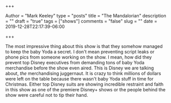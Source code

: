 +++

Author = "Mark Keeley"
type = "posts"
title = "The Mandalorian"
description = ""
draft = "true"
tags = ["shows"]
comments = "false"
slug = ""
date = 2019-12-28T22:17:39-06:00

+++

The most impressive thing about this show is that they somehow managed to keep the baby Yoda a secret. I don't mean preventing script leaks or phone pics from someone working on the show. I mean, how did they prevent top Disney executives from demanding tons of baby Yoda merchandise before the show even aired. This is Disney we are talking about, *the* merchandising juggernaut. It is crazy to think millions of dollars were left on the table because there wasn't baby Yoda stuff in time for Christmas. Either top Disney suits are showing incredible restraint and faith in this show as one of the premiere Disney+ shows or the people behind the show were careful not to tip their hand.

<!--more-->
